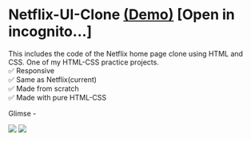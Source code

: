 # Netflix-UI-Clone [(Demo)](https://netflix-ui-clone-gamma.vercel.app/) [Open in incognito...]
This includes the code of the Netflix home page clone using HTML and CSS. One of my HTML-CSS practice projects.<br>
✅ Responsive <br>
✅ Same as Netflix(current) <br>
✅ Made from scratch <br>
✅ Made with pure HTML-CSS <br>

Glimse - 

<img src="Writing Read Me/Netflix — Mozilla Firefox 25-07-2023 03_56_43 PM.png">
<img src="Writing Read Me/Netflix — Mozilla Firefox 25-07-2023 03_57_01 PM.png">
